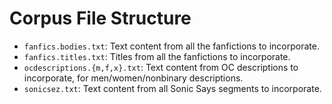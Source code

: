 # Corpus File Structure

- `fanfics.bodies.txt`: Text content from all the fanfictions to incorporate.
- `fanfics.titles.txt`: Titles from all the fanfictions to incorporate.
- `ocdescriptions.{m,f,x}.txt`: Text content from OC descriptions to incorporate, for men/women/nonbinary descriptions.
- `sonicsez.txt`: Text content from all Sonic Says segments to incorporate.
